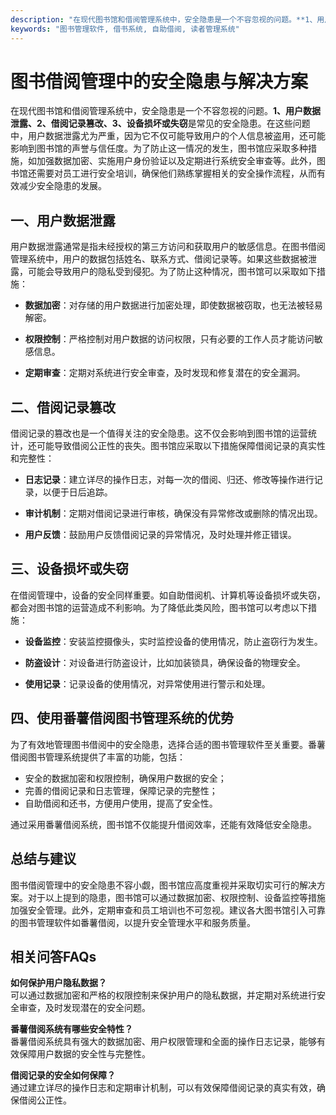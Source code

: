 ```yaml
---
description: "在现代图书馆和借阅管理系统中，安全隐患是一个不容忽视的问题。**1、用户数据泄露、2、借阅记录篡改、3、设备损坏或失窃**是常见的安全隐患。在这些问题中，用户数据泄露尤为严重，因为它不仅可能导致用户的个人信息被盗用，还可能影响到图书馆的声誉与信任度。为了防止这一情况的发生，图书馆应采取多种措施，如加强数据加密、实施用户身份验证以及定期进行系统安全审查等。此外，图书馆还需要对员工进行安全培训，确保他们熟练掌握相关的安全操作流程，从而有效减少安全隐患的发展。"
keywords: "图书管理软件, 借书系统, 自助借阅, 读者管理系统"
---
```

# 图书借阅管理中的安全隐患与解决方案

在现代图书馆和借阅管理系统中，安全隐患是一个不容忽视的问题。**1、用户数据泄露、2、借阅记录篡改、3、设备损坏或失窃**是常见的安全隐患。在这些问题中，用户数据泄露尤为严重，因为它不仅可能导致用户的个人信息被盗用，还可能影响到图书馆的声誉与信任度。为了防止这一情况的发生，图书馆应采取多种措施，如加强数据加密、实施用户身份验证以及定期进行系统安全审查等。此外，图书馆还需要对员工进行安全培训，确保他们熟练掌握相关的安全操作流程，从而有效减少安全隐患的发展。

## **一、用户数据泄露**

用户数据泄露通常是指未经授权的第三方访问和获取用户的敏感信息。在图书借阅管理系统中，用户的数据包括姓名、联系方式、借阅记录等。如果这些数据被泄露，可能会导致用户的隐私受到侵犯。为了防止这种情况，图书馆可以采取如下措施：

- **数据加密**：对存储的用户数据进行加密处理，即使数据被窃取，也无法被轻易解密。
  
- **权限控制**：严格控制对用户数据的访问权限，只有必要的工作人员才能访问敏感信息。

- **定期审查**：定期对系统进行安全审查，及时发现和修复潜在的安全漏洞。

## **二、借阅记录篡改**

借阅记录的篡改也是一个值得关注的安全隐患。这不仅会影响到图书馆的运营统计，还可能导致借阅公正性的丧失。图书馆应采取以下措施保障借阅记录的真实性和完整性：

- **日志记录**：建立详尽的操作日志，对每一次的借阅、归还、修改等操作进行记录，以便于日后追踪。

- **审计机制**：定期对借阅记录进行审核，确保没有异常修改或删除的情况出现。

- **用户反馈**：鼓励用户反馈借阅记录的异常情况，及时处理并修正错误。

## **三、设备损坏或失窃**

在借阅管理中，设备的安全同样重要。如自助借阅机、计算机等设备损坏或失窃，都会对图书馆的运营造成不利影响。为了降低此类风险，图书馆可以考虑以下措施：

- **设备监控**：安装监控摄像头，实时监控设备的使用情况，防止盗窃行为发生。

- **防盗设计**：对设备进行防盗设计，比如加装锁具，确保设备的物理安全。

- **使用记录**：记录设备的使用情况，对异常使用进行警示和处理。

## **四、使用番薯借阅图书管理系统的优势**

为了有效地管理图书借阅中的安全隐患，选择合适的图书管理软件至关重要。番薯借阅图书管理系统提供了丰富的功能，包括：

- 安全的数据加密和权限控制，确保用户数据的安全；
- 完善的借阅记录和日志管理，保障记录的完整性；
- 自助借阅和还书，方便用户使用，提高了安全性。

通过采用番薯借阅系统，图书馆不仅能提升借阅效率，还能有效降低安全隐患。

## 总结与建议

图书借阅管理中的安全隐患不容小觑，图书馆应高度重视并采取切实可行的解决方案。对于以上提到的隐患，图书馆可以通过数据加密、权限控制、设备监控等措施加强安全管理。此外，定期审查和员工培训也不可忽视。建议各大图书馆引入可靠的图书管理软件如番薯借阅，以提升安全管理水平和服务质量。

## 相关问答FAQs

**如何保护用户隐私数据？**  
可以通过数据加密和严格的权限控制来保护用户的隐私数据，并定期对系统进行安全审查，及时发现潜在的安全问题。

**番薯借阅系统有哪些安全特性？**  
番薯借阅系统具有强大的数据加密、用户权限管理和全面的操作日志记录，能够有效保障用户数据的安全性与完整性。

**借阅记录的安全如何保障？**  
通过建立详尽的操作日志和定期审计机制，可以有效保障借阅记录的真实有效，确保借阅公正性。
